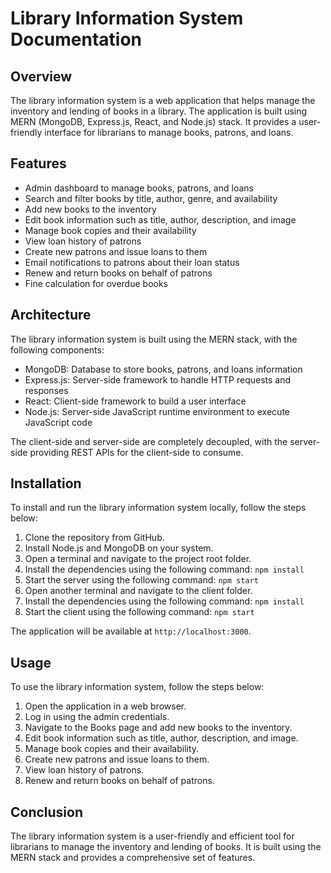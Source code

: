 # Library Information System Documentation

## Overview
The library information system is a web application that helps manage the inventory and lending of books in a library. The application is built using MERN (MongoDB, Express.js, React, and Node.js) stack. It provides a user-friendly interface for librarians to manage books, patrons, and loans.

## Features
- Admin dashboard to manage books, patrons, and loans
- Search and filter books by title, author, genre, and availability
- Add new books to the inventory
- Edit book information such as title, author, description, and image
- Manage book copies and their availability
- View loan history of patrons
- Create new patrons and issue loans to them
- Email notifications to patrons about their loan status
- Renew and return books on behalf of patrons
- Fine calculation for overdue books

## Architecture
The library information system is built using the MERN stack, with the following components:
- MongoDB: Database to store books, patrons, and loans information
- Express.js: Server-side framework to handle HTTP requests and responses
- React: Client-side framework to build a user interface
- Node.js: Server-side JavaScript runtime environment to execute JavaScript code

The client-side and server-side are completely decoupled, with the server-side providing REST APIs for the client-side to consume.

## Installation
To install and run the library information system locally, follow the steps below:

1. Clone the repository from GitHub.
2. Install Node.js and MongoDB on your system.
3. Open a terminal and navigate to the project root folder.
4. Install the dependencies using the following command: `npm install`
5. Start the server using the following command: `npm start`
6. Open another terminal and navigate to the client folder.
7. Install the dependencies using the following command: `npm install`
8. Start the client using the following command: `npm start`

The application will be available at `http://localhost:3000`.

## Usage
To use the library information system, follow the steps below:

1. Open the application in a web browser.
2. Log in using the admin credentials.
3. Navigate to the Books page and add new books to the inventory.
4. Edit book information such as title, author, description, and image.
5. Manage book copies and their availability.
6. Create new patrons and issue loans to them.
7. View loan history of patrons.
8. Renew and return books on behalf of patrons.

## Conclusion
The library information system is a user-friendly and efficient tool for librarians to manage the inventory and lending of books. It is built using the MERN stack and provides a comprehensive set of features.
